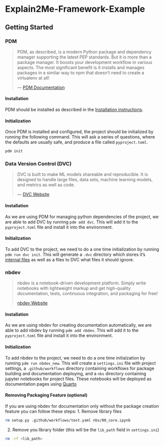Explain2Me-Framework-Example
================

<!-- WARNING: THIS FILE WAS AUTOGENERATED! DO NOT EDIT! -->

## Getting Started

### PDM

> PDM, as described, is a modern Python package and dependency manager
> supporting the latest PEP standards. But it is more than a package
> manager. It boosts your development workflow in various aspects. The
> most significant benefit is it installs and manages packages in a
> similar way to npm that doesn’t need to create a virtualenv at all!
>
> — [PDM Documentation](https://pdm.fming.dev/latest/#introduction)

#### Installation

PDM should be installed as described in the [Installation
instructions](https://pdm.fming.dev/latest/#recommended-installation-method).

#### Initialization

Once PDM is installed and configured, the project should be initialized
by running the following command. This will ask a series of questions,
where the defaults are usually safe, and produce a file called
`pyproject.toml`.

``` bash
pdm init
```

### Data Version Control (DVC)

> DVC is built to make ML models shareable and reproducible. It is
> designed to handle large files, data sets, machine learning models,
> and metrics as well as code.
>
> — [DVC Website](https://dvc.org/)

#### Installation

As we are using PDM for managing python dependencies of the project, we
are able to add DVC by running `pdm add dvc`. This will add it to the
`pyproject.toml` file and install it into the environment.

#### Initialization

To add DVC to the project, we need to do a one time initialization by
running `pdm run dvc init`. This will generate a `.dvc` directory which
stores it’s [internal
files](https://dvc.org/doc/user-guide/project-structure/internal-files)
as well as a files to DVC what files it should ignore.

### nbdev

> nbdev is a notebook-driven development platform. Simply write
> notebooks with lightweight markup and get high-quality documentation,
> tests, continuous integration, and packaging for free!
>
> [nbdev Website](https://nbdev.fast.ai/getting_started.html)

#### Installation

As we are using nbdev for creating documentation automatically, we are
able to add nbdev by running `pdm add nbdev`. This will add it to the
`pyproject.toml` file and install it into the environment.

#### Initialization

To add nbdev to the project, we need to do a one time initialzation by
running `pdm run nbdev_new`. This will create a `settings.ini` file with
project settings, a `.github/workflows` directory containing workflows
for package building and documentation deploying, and a `nbs` directory
containing jupyter notebooks for project files. These notebooks will be
deployed as documentation pages using [Quarto](https://quarto.org/)

#### Removing Packaging Feature (optional)

If you are using nbdev for documentation only without the package
creation feature you can follow these steps: 1. Remove library files

``` bash
rm setup.py .github/workflows/test.yaml nbs/00_core.ipynb
```

2.  Remove you library folder (this will be the `lib_path` field in
    `settings.ini`)

``` bash
rm -rf <lib_path>
```
